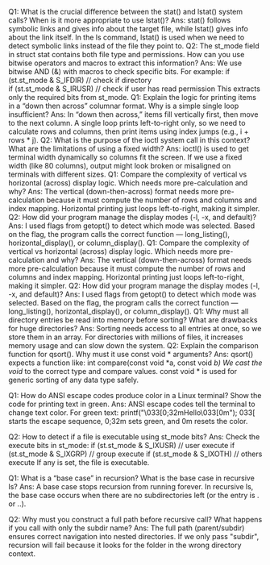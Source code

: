 Q1: What is the crucial difference between the stat() and lstat() system calls? When is it more appropriate to use lstat()?
Ans:
stat() follows symbolic links and gives info about the target file, while lstat() gives info about the link itself.
In the ls command, lstat() is used when we need to detect symbolic links instead of the file they point to.
Q2: The st_mode field in struct stat contains both file type and permissions. How can you use bitwise operators and macros to extract this information?
Ans:
We use bitwise AND (&) with macros to check specific bits.
For example:
if (st.st_mode & S_IFDIR)   // check if directory  
if (st.st_mode & S_IRUSR)   // check if user has read permission
This extracts only the required bits from st_mode.
Q1: Explain the logic for printing items in a “down then across” columnar format. Why is a simple single loop insufficient?
Ans:
In “down then across,” items fill vertically first, then move to the next column.
A single loop prints left-to-right only, so we need to calculate rows and columns, then print items using index jumps (e.g., i + rows * j).
Q2: What is the purpose of the ioctl system call in this context? What are the limitations of using a fixed width?
Ans:
ioctl() is used to get terminal width dynamically so columns fit the screen.
If we use a fixed width (like 80 columns), output might look broken or misaligned on terminals with different sizes.
Q1: Compare the complexity of vertical vs horizontal (across) display logic. Which needs more pre-calculation and why?
Ans:
The vertical (down-then-across) format needs more pre-calculation because it must compute the number of rows and columns and index mapping.
Horizontal printing just loops left-to-right, making it simpler.
Q2: How did your program manage the display modes (-l, -x, and default)?
Ans:
I used flags from getopt() to detect which mode was selected.
Based on the flag, the program calls the correct function — long_listing(), horizontal_display(), or column_display().
Q1: Compare the complexity of vertical vs horizontal (across) display logic. Which needs more pre-calculation and why?
Ans:
The vertical (down-then-across) format needs more pre-calculation because it must compute the number of rows and columns and index mapping.
Horizontal printing just loops left-to-right, making it simpler.
Q2: How did your program manage the display modes (-l, -x, and default)?
Ans:
I used flags from getopt() to detect which mode was selected.
Based on the flag, the program calls the correct function — long_listing(), horizontal_display(), or column_display().
Q1: Why must all directory entries be read into memory before sorting? What are drawbacks for huge directories?
Ans:
Sorting needs access to all entries at once, so we store them in an array.
For directories with millions of files, it increases memory usage and can slow down the system.
Q2: Explain the comparison function for qsort(). Why must it use const void * arguments?
Ans:
qsort() expects a function like:
int compare(const void *a, const void *b)
We cast the void* to the correct type and compare values.
const void * is used for generic sorting of any data type safely.

Q1: How do ANSI escape codes produce color in a Linux terminal? Show the code for printing text in green.
Ans:
ANSI escape codes tell the terminal to change text color.
For green text:
printf("\033[0;32mHello\033[0m");
033[ starts the escape sequence, 0;32m sets green, and 0m resets the color.

Q2: How to detect if a file is executable using st_mode bits?
Ans:
Check the execute bits in st_mode:
if (st.st_mode & S_IXUSR) // user execute
if (st.st_mode & S_IXGRP) // group execute
if (st.st_mode & S_IXOTH) // others execute
If any is set, the file is executable.

Q1: What is a “base case” in recursion? What is the base case in recursive ls?
Ans:
A base case stops recursion from running forever.
In recursive ls, the base case occurs when there are no subdirectories left (or the entry is . or ..).

Q2: Why must you construct a full path before recursive call? What happens if you call with only the subdir name?
Ans:
The full path (parent/subdir) ensures correct navigation into nested directories.
If we only pass "subdir", recursion will fail because it looks for the folder in the wrong directory context.
